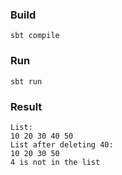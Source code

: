 ### Build
```
sbt compile
```

### Run
```
sbt run
```

### Result

```
List:
10 20 30 40 50
List after deleting 40:
10 20 30 50
4 is not in the list
```